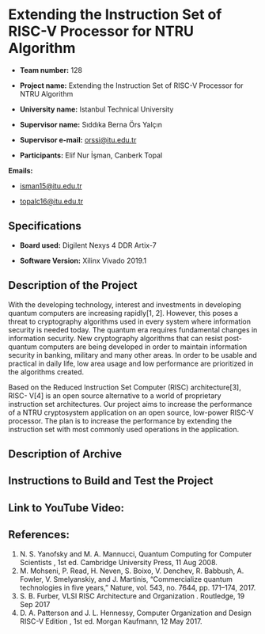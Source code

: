 # Extending the Instruction Set of RISC-V Processor for NTRU Algorithm


 - **Team number:** 128

 - **Project name:** Extending the Instruction Set of RISC-V Processor for NTRU Algorithm

 - **University name:** Istanbul Technical University  

 - **Supervisor name:** Sıddıka Berna Örs Yalçın

 - **Supervisor e-mail:** orssi@itu.edu.tr 

 - **Participants:** Elif Nur İşman, Canberk Topal

  **Emails:** 
  
   - isman15@itu.edu.tr

   - topalc16@itu.edu.tr
 
## Specifications

 - **Board used:** Digilent Nexys 4 DDR Artix-7  

 - **Software Version:** Xilinx Vivado 2019.1 

## Description of the Project

With the developing technology, interest and investments in developing
quantum computers are increasing rapidly[1, 2]. However, this poses a threat to
cryptography algorithms used in every system where information security is needed
today. The quantum era requires fundamental changes in information security. New
cryptography algorithms that can resist post-quantum computers are being developed
in order to maintain information security in banking, military and many other areas. In
order to be usable and practical in daily life, low area usage and low performance are
prioritized in the algorithms created.

Based on the Reduced Instruction Set Computer (RISC) architecture[3], RISC-
V[4] is an open source alternative to a world of proprietary instruction set
architectures. Our project aims to increase the performance of a NTRU cryptosystem
application on an open source, low-power RISC-V processor. The plan is to increase
the performance by extending the instruction set with most commonly used operations
in the application.

 

## Description of Archive



## Instructions to Build and Test the Project


 

## Link to YouTube Video:

## References:

 1. N. S. Yanofsky and M. A. Mannucci, Quantum Computing for Computer Scientists , 1st ed. Cambridge University Press, 11 Aug 2008.
 2. M. Mohseni, P. Read, H. Neven, S. Boixo, V. Denchev, R. Babbush, A. Fowler, V. Smelyanskiy, and J. Martinis, “Commercialize quantum technologies in five years,” Nature, vol. 543, no. 7644, pp. 171–174, 2017.
 3. S. B. Furber, VLSI RISC Architecture and Organization . Routledge, 19 Sep 2017
 4. D. A. Patterson and J. L. Hennessy, Computer Organization and Design RISC-V Edition , 1st ed. Morgan Kaufmann, 12 May 2017.
